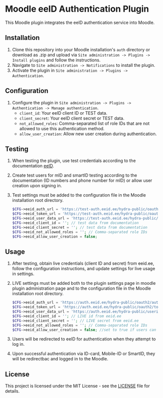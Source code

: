 # Moodle eeID Authentication Plugin

This Moodle plugin integrates the eeID authentication service into Moodle.

## Installation

1. Clone this repository into your Moodle installation's `auth` directory or download as .zip and upload via `Site administration -> Plugins -> Install plugins` and follow the instructions.
2. Navigate to `Site administration -> Notifications` to install the plugin.
3. Activate the plugin in `Site administration -> Plugins -> Authentication`.

## Configuration

1. Configure the plugin in `Site administration -> Plugins -> Authentication -> Manage authentication`.
   - `client_id`: Your eeID client ID or TEST data.
   - `client_secret`: Your eeID client secret or TEST data.
   - `not_allowed_roles`: Comma-separated list of role IDs that are not allowed to use this authentication method.
   - `allow_user_creation`: Allow new user creation during authentication.

## Testing

1. When testing the plugin, use test credentials according to the documentation [eeID](https://docs.eeid.ee/guide/test-environment.html).
2. Create test users for mID and smartID testing according to the documentation (ID numbers and phone number for mID) or allow user creation upon signing in.
3. Test settings must be added to the configuration file in the Moodle installation root directory.

    ```php
    $CFG->eeid_auth_url = 'https://test-auth.eeid.ee/hydra-public/oauth2/auth'; // TEST servers
    $CFG->eeid_token_url = 'https://test-auth.eeid.ee/hydra-public/oauth2/token';
    $CFG->eeid_user_data_url = 'https://test-auth.eeid.ee/hydra-public/userinfo';
    $CFG->eeid_client_id = ''; // test data from documentation
    $CFG->eeid_client_secret = ''; // test data from documentation
    $CFG->eeid_not_allowed_roles = ''; // Comma-separated role IDs
    $CFG->eeid_allow_user_creation = false;
    ```

## Usage

1. After testing, obtain live credentials (client ID and secret) from eeid.ee, follow the configuration instructions, and update settings for live usage in settings.
2. LIVE settings must be added both to the plugin settings page in moodle plugin administration page and to the configuration file in the Moodle installation root directory.

    ```php
    $CFG->eeid_auth_url = 'https://auth.eeid.ee/hydra-public/oauth2/auth'; // LIVE servers
    $CFG->eeid_token_url = 'https://auth.eeid.ee/hydra-public/oauth2/token'; 
    $CFG->eeid_user_data_url = 'https://auth.eeid.ee/hydra-public/userinfo';
    $CFG->eeid_client_id = ''; // LIVE id from eeid.ee
    $CFG->eeid_client_secret = ''; // LIVE secret from eeid.ee
    $CFG->eeid_not_allowed_roles = ''; // Comma-separated role IDs
    $CFG->eeid_allow_user_creation = false; //set to true if users can be created during authentication
    ```

3. Users will be redirected to eeID for authentication when they attempt to log in.
4. Upon successful authentication via ID-card, Mobile-ID or SmartID, they will be redirectbac and logged in to the Moodle.

## License
This project is licensed under the MIT License - see the [LICENSE](LICENSE) file for details.
